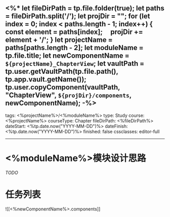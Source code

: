 <%*
let fileDirPath = tp.file.folder(true);
let paths = fileDirPath.split('/');
let projDir = "";
for (let index = 0; index < paths.length - 1; index++) {
	const element = paths[index];
    projDir += element + '/';
}
let projectName = paths[paths.length - 2];
let moduleName = tp.file.title;
let newComponentName = `${projectName}_ChapterView`;
let vaultPath = tp.user.getVaultPath(tp.file.path(), tp.app.vault.getName());
tp.user.copyComponent(vaultPath, "ChapterView", `${projDir}/components`, newComponentName);
-%>
---
tags: <%projectName%>/<%moduleName%>
type: Study
course: <%projectName%>
courseType: Chapter
fileDirPath: <%fileDirPath%>
dateStart: <%tp.date.now("YYYY-MM-DD")%>
dateFinish: <%tp.date.now("YYYY-MM-DD")%>
finished: false
cssclasses: editor-full

---

# <%moduleName%>模块设计思路
 *TODO*
 
# 任务列表
![[<%newComponentName%>.components]]


